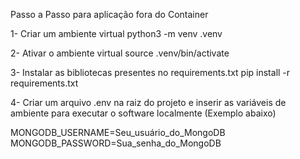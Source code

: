 Passo a Passo para aplicação fora do Container

1- Criar um ambiente virtual
	python3 -m venv .venv

2- Ativar o ambiente virtual
	source .venv/bin/activate

3- Instalar as bibliotecas presentes no requirements.txt
	pip install -r requirements.txt

4- Criar um arquivo .env na raiz do projeto e inserir as variáveis de ambiente para executar o software localmente (Exemplo abaixo)

MONGODB_USERNAME=Seu_usuário_do_MongoDB
MONGODB_PASSWORD=Sua_senha_do_MongoDB

